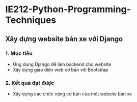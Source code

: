 # IE212-Python-Programming-Techniques

## Xây dựng website bán xe với Django

### 1. Mục tiêu
<ul>
  <li>Ứng dụng Django để làm backend cho website</li>
  <li>Xây dựng giao diện web cơ bản với Bootstrap</li>
</ul>

### 2. Kết quả đạt được
<ul>
  <li>Xây dựng các chức năng cơ bản của một website bán xe</li>
</ul>
